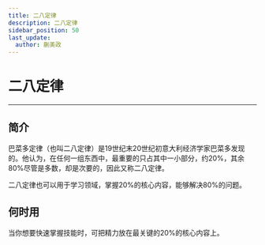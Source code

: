 ```yaml
---
title: 二八定律
description: 二八定律
sidebar_position: 50
last_update:
  author: 蒯美政
---
```


# 二八定律

------


## 简介

巴菜多定律（也叫二八定律）是19世纪末20世纪初意大利经济学家巴菜多发现的。他认为，在任何一组东西中，最重要的只占其中一小部分，约20%，其余80%尽管是多数，却是次要的，因此又称二八定律。

二八定律也可以用于学习领域，掌握20%的核心内容，能够解决80%的问题。

## 何时用

当你想要快速掌握技能时，可把精力放在最关键的20%的核心内容上。